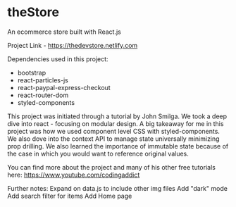 # theStore
An ecommerce store built with React.js

Project Link - https://thedevstore.netlify.com

Dependencies used in this project: 
  - bootstrap
  - react-particles-js
  - react-paypal-express-checkout
  - react-router-dom
  - styled-components
  
This project was initiated through a tutorial by John Smilga. We took a deep dive into react - focusing on modular design.
A big takeaway for me in this project was how we used component level CSS with styled-components. We also dove into the context API 
to manage state universally minimizing prop drilling. We also learned the importance of immutable state because of the case in which you 
would want to reference original values. 

You can find more about the project and many of his other free tutorials here: 
https://www.youtube.com/codingaddict

Further notes:
Expand on data.js to include other img files 
Add "dark" mode
Add search filter for items
Add Home page
